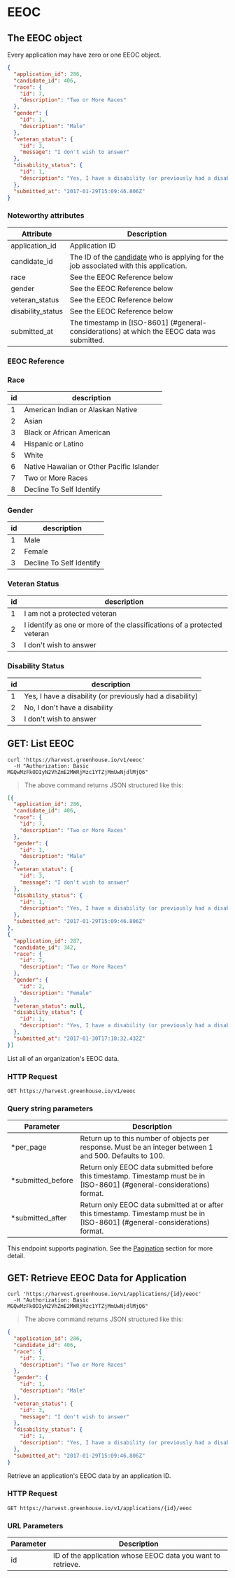 # EEOC

## The EEOC object

Every application may have zero or one EEOC object.

```json
{
  "application_id": 286,
  "candidate_id": 406,
  "race": {
    "id": 7,
    "description": "Two or More Races"
  },
  "gender": {
    "id": 1,
    "description": "Male"
  },
  "veteran_status": {
    "id": 3,
    "message": "I don't wish to answer"
  },
  "disability_status": {
    "id": 1,
    "description": "Yes, I have a disability (or previously had a disability)"
  },
  "submitted_at": "2017-01-29T15:09:46.806Z"
}
```

### Noteworthy attributes
| Attribute | Description |
|-----------|-------------|
| application_id | Application ID |
| candidate_id | The ID of the [candidate](#candidates) who is applying for the job associated with this application.
|race|See the EEOC Reference below
|gender|See the EEOC Reference below
|veteran_status|See the EEOC Reference below
|disability_status|See the EEOC Reference below
|submitted_at| The timestamp in [ISO-8601] (#general-considerations) at which the EEOC data was submitted.



### EEOC Reference

### Race

| id | description |
|------|------|
|1|American Indian or Alaskan Native
|2|Asian
|3|Black or African American
|4|Hispanic or Latino
|5|White
|6|Native Hawaiian or Other Pacific Islander
|7|Two or More Races
|8|Decline To Self Identify

### Gender
| id | description |
|----|-----------|
|1|Male
|2|Female
|3|Decline To Self Identify

### Veteran Status
| id | description |
|----|-----------|
|1|I am not a protected veteran
|2|I identify as one or more of the classifications of a protected veteran
|3|I don't wish to answer

### Disability Status
| id | description |
|----|-----------|
|1|Yes, I have a disability (or previously had a disability)
|2|No, I don't have a disability
|3|I don't wish to answer

## GET: List EEOC

```shell
curl 'https://harvest.greenhouse.io/v1/eeoc'
  -H "Authorization: Basic MGQwMzFkODIyN2VhZmE2MWRjMzc1YTZjMmUwNjdlMjQ6"
```
> The above command returns JSON structured like this:

```json
[{
  "application_id": 286,
  "candidate_id": 406,
  "race": {
    "id": 7,
    "description": "Two or More Races"
  },
  "gender": {
    "id": 1,
    "description": "Male"
  },
  "veteran_status": {
    "id": 3,
    "message": "I don't wish to answer"
  },
  "disability_status": {
    "id": 1,
    "description": "Yes, I have a disability (or previously had a disability)"
  },
  "submitted_at": "2017-01-29T15:09:46.806Z"
},
{
  "application_id": 287,
  "candidate_id": 342,
  "race": {
    "id": 7,
    "description": "Two or More Races"
  },
  "gender": {
    "id": 2,
    "description": "Female"
  },
  "veteran_status": null,
  "disability_status": {
    "id": 1,
    "description": "Yes, I have a disability (or previously had a disability)"
  },
  "submitted_at": "2017-01-30T17:10:32.432Z"
}]
```

List all of an organization's EEOC data.

### HTTP Request
`GET https://harvest.greenhouse.io/v1/eeoc`

### Query string parameters
Parameter | Description
--------- | -----------
*per_page | Return up to this number of objects per response. Must be an integer between 1 and 500. Defaults to 100.
*submitted_before | Return only EEOC data submitted before this timestamp. Timestamp must be in [ISO-8601] (#general-considerations) format.
*submitted_after | Return only EEOC data submitted at or after this timestamp. Timestamp must be in [ISO-8601] (#general-considerations) format.

This endpoint supports pagination. See the [Pagination](#pagination) section for more detail.

## GET: Retrieve EEOC Data for Application

```shell
curl 'https://harvest.greenhouse.io/v1/applications/{id}/eeoc'
  -H "Authorization: Basic MGQwMzFkODIyN2VhZmE2MWRjMzc1YTZjMmUwNjdlMjQ6"
```
> The above command returns JSON structured like this:

```json
{
  "application_id": 286,
  "candidate_id": 406,
  "race": {
    "id": 7,
    "description": "Two or More Races"
  },
  "gender": {
    "id": 1,
    "description": "Male"
  },
  "veteran_status": {
    "id": 3,
    "message": "I don't wish to answer"
  },
  "disability_status": {
    "id": 1,
    "description": "Yes, I have a disability (or previously had a disability)"
  },
  "submitted_at": "2017-01-29T15:09:46.806Z"
}
```

Retrieve an application's EEOC data by an application ID.

### HTTP Request

`GET https://harvest.greenhouse.io/v1/applications/{id}/eeoc`

### URL Parameters

Parameter | Description
--------- | -----------
id | ID of the application whose EEOC data you want to retrieve.